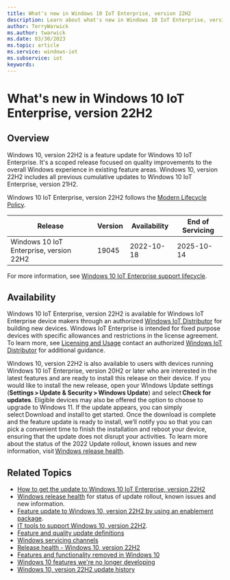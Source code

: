 ```yaml
---
title: What's new in Windows 10 IoT Enterprise, version 22H2
description: Learn about what's new in Windows 10 IoT Enterprise, version 22H2.
author: TerryWarwick
ms.author: twarwick
ms.date: 03/30/2023
ms.topic: article
ms.service: windows-iot
ms.subservice: iot
keywords: 
---
```


# What's new in Windows 10 IoT Enterprise, version 22H2

## Overview

Windows 10, version 22H2 is a feature update for Windows 10 IoT Enterprise. It's a scoped release focused on quality improvements to the overall Windows experience in existing feature areas. Windows 10, version 22H2 includes all previous cumulative updates to Windows 10 IoT Enterprise, version 21H2.

Windows 10 IoT Enterprise, version 22H2 follows the [Modern Lifecycle Policy](/lifecycle/policies/modern).

| Release | Version | Availability | End of Servicing |
| --- | --- | --- | --- |
| Windows 10 IoT Enterprise, version 22H2 | 19045 | 2022-10-18 | 2025-10-14 |

For more information, see [Windows 10 IoT Enterprise support lifecycle](/lifecycle/products/windows-10-iot-enterprise).

## Availability

Windows 10 IoT Enterprise, version 22H2 is available for Windows IoT Enterprise device makers through an authorized [Windows IoT Distributor](https://aka.ms/IoTDistributorList) for building new devices. Windows IoT Enterprise is intended for fixed purpose devices with specific allowances and restrictions in the license agreement. To learn more, see [Licensing and Usage](/windows/iot/iot-enterprise/commercialization/licensing) contact an authorized [Windows IoT Distributor](https://aka.ms/IoTDistributorList) for additional guidance.

Windows 10, version 22H2 is also available to users with devices running Windows 10 IoT Enterprise, version 20H2 or later who are interested in the latest features and are ready to install this release on their device. If you would like to install the new release, open your Windows Update settings (**Settings > Update & Security > Windows Update**) and select **Check for updates**. Eligible devices may also be offered the option to choose to upgrade to Windows 11. If the update appears, you can simply select Download and install to get started. Once the download is complete and the feature update is ready to install, we’ll notify you so that you can pick a convenient time to finish the installation and reboot your device, ensuring that the update does not disrupt your activities. To learn more about the status of the 2022 Update rollout, known issues and new information, visit [Windows release health](/windows/release-health/).

## Related Topics

- [How to get the update to Windows 10 IoT Enterprise, version 22H2](https://blogs.windows.com/windowsexperience/2022/10/18/how-to-get-the-windows-10-2022-update/)
- [Windows release health](https://aka.ms/WindowsReleaseHealth) for status of update rollout, known issues and new information.
- [Feature update to Windows 10, version 22H2 by using an enablement package](https://support.microsoft.com/topic/kb5015684-featured-update-to-windows-10-version-22h2-by-using-an-enablement-package-09d43632-f438-47b5-985e-d6fd704eee61).
- [IT tools to support Windows 10, version 22H2](https://techcommunity.microsoft.com/t5/windows-it-pro-blog/it-tools-to-support-windows-10-version-22h2/ba-p/3655750).
- [Feature and quality update definitions](/windows/deployment/update/waas-quick-start#definitions)
- [Windows servicing channels](/windows/deployment/update/waas-overview#servicing-channels)
- [Release health - Windows 10, version 22H2](/windows/release-health/status-windows-10-22h2)
- [Features and functionality removed in Windows 10](/windows/whats-new/removed-features)
- [Windows 10 features we're no longer developing](/windows/whats-new/deprecated-features)
- [Windows 10, version 22H2 update history](https://support.microsoft.com/help/5018682)
